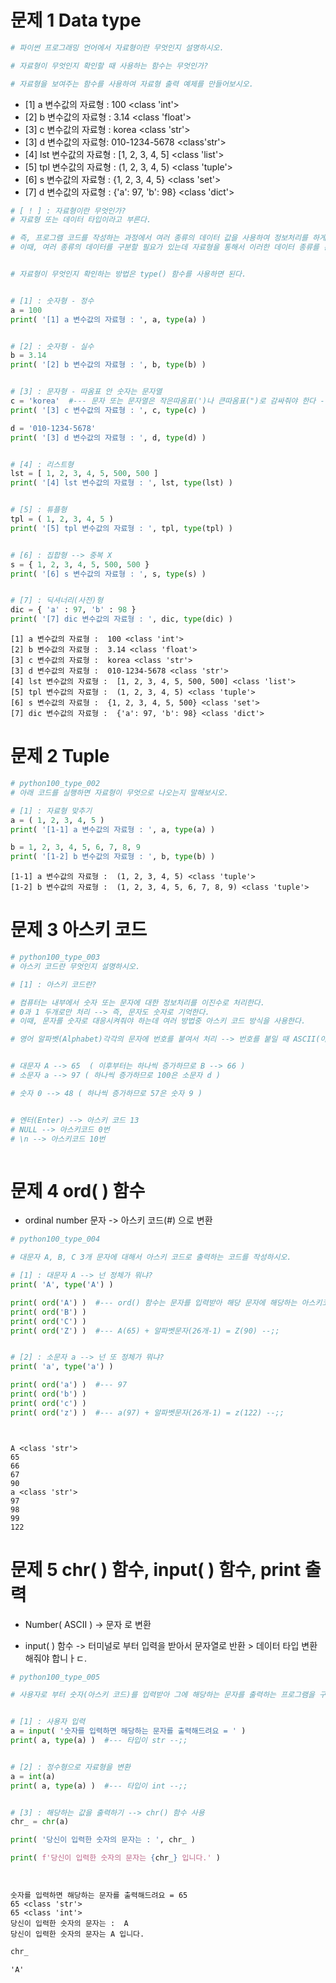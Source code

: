 # 문제 1 Data type


```python
# 파이썬 프로그래밍 언어에서 자료형이란 무엇인지 설명하시오.

# 자료형이 무엇인지 확인할 때 사용하는 함수는 무엇인가?

# 자료형을 보여주는 함수를 사용하여 자료형 출력 예제를 만들어보시오.
```

* [1] a 변수값의 자료형 : 100 <class 'int'>
* [2] b 변수값의 자료형 : 3.14 <class 'float'>
* [3] c 변수값의 자료형 : korea <class 'str'> 
* [3] d 변수값의 자료형: 010-1234-5678 <class'str'> 
* [4] lst 변수값의 자료형 : [1, 2, 3, 4, 5] <class 'list'> 
* [5] tpl 변수값의 자료형 : (1, 2, 3, 4, 5) <class 'tuple'> 
* [6] s 변수값의 자료형 : {1, 2, 3, 4, 5} <class 'set'>
* [7] d 변수값의 자료형 : {'a': 97, 'b': 98} <class 'dict'>
    
    


```python
# [ ! ] : 자료형이란 무엇인가?
# 자료형 또는 데이터 타입이라고 부른다.

# 즉, 프로그램 코드를 작성하는 과정에서 여러 종류의 데이터 값을 사용하여 정보처리를 하게 된다.
# 이때, 여러 종류의 데이터를 구분할 필요가 있는데 자료형을 통해서 이러한 데이터 종류를 분류한다.


# 자료형이 무엇인지 확인하는 방법은 type() 함수를 사용하면 된다.


# [1] : 숫자형 - 정수
a = 100
print( '[1] a 변수값의 자료형 : ', a, type(a) )


# [2] : 숫자형 - 실수
b = 3.14
print( '[2] b 변수값의 자료형 : ', b, type(b) )


# [3] : 문자형 - 따옴표 안 숫자는 문자열 
c = 'korea'  #--- 문자 또는 문자열은 작은따옴표(')나 큰따옴표(")로 감싸줘야 한다 --;;
print( '[3] c 변수값의 자료형 : ', c, type(c) )

d = '010-1234-5678'
print( '[3] d 변수값의 자료형 : ', d, type(d) )


# [4] : 리스트형
lst = [ 1, 2, 3, 4, 5, 500, 500 ]
print( '[4] lst 변수값의 자료형 : ', lst, type(lst) )


# [5] : 튜플형
tpl = ( 1, 2, 3, 4, 5 )
print( '[5] tpl 변수값의 자료형 : ', tpl, type(tpl) )


# [6] : 집합형 --> 중복 X
s = { 1, 2, 3, 4, 5, 500, 500 }
print( '[6] s 변수값의 자료형 : ', s, type(s) )


# [7] : 딕셔너리(사전)형
dic = { 'a' : 97, 'b' : 98 }
print( '[7] dic 변수값의 자료형 : ', dic, type(dic) )
```

    [1] a 변수값의 자료형 :  100 <class 'int'>
    [2] b 변수값의 자료형 :  3.14 <class 'float'>
    [3] c 변수값의 자료형 :  korea <class 'str'>
    [3] d 변수값의 자료형 :  010-1234-5678 <class 'str'>
    [4] lst 변수값의 자료형 :  [1, 2, 3, 4, 5, 500, 500] <class 'list'>
    [5] tpl 변수값의 자료형 :  (1, 2, 3, 4, 5) <class 'tuple'>
    [6] s 변수값의 자료형 :  {1, 2, 3, 4, 5, 500} <class 'set'>
    [7] dic 변수값의 자료형 :  {'a': 97, 'b': 98} <class 'dict'>


# 문제 2 Tuple


```python
# python100_type_002
# 아래 코드를 실행하면 자료형이 무엇으로 나오는지 말해보시오.
```


```python
# [1] : 자료형 맞추기
a = ( 1, 2, 3, 4, 5 )
print( '[1-1] a 변수값의 자료형 : ', a, type(a) )

b = 1, 2, 3, 4, 5, 6, 7, 8, 9
print( '[1-2] b 변수값의 자료형 : ', b, type(b) )


```

    [1-1] a 변수값의 자료형 :  (1, 2, 3, 4, 5) <class 'tuple'>
    [1-2] b 변수값의 자료형 :  (1, 2, 3, 4, 5, 6, 7, 8, 9) <class 'tuple'>


# 문제 3 아스키 코드


```python
# python100_type_003
# 아스키 코드란 무엇인지 설명하시오.

```


```python
# [1] : 아스키 코드란?

# 컴퓨터는 내부에서 숫자 또는 문자에 대한 정보처리를 이진수로 처리한다. 
# 0과 1 두개로만 처리 --> 즉, 문자도 숫자로 기억한다.
# 이때, 문자를 숫자로 대응시켜줘야 하는데 여러 방법중 아스키 코드 방식을 사용한다.

# 영어 알파벳(Alphabet)각각의 문자에 번호를 붙여서 처리 --> 번호를 붙일 때 ASCII(아스키) 규약에 따라 붙임 --> 아스키 코드


# 대문자 A --> 65  ( 이후부터는 하나씩 증가하므로 B --> 66 )
# 소문자 a --> 97 ( 하나씩 증가하므로 100은 소문자 d )

# 숫자 0 --> 48 ( 하나씩 증가하므로 57은 숫자 9 )


# 엔터(Enter) --> 아스키 코드 13
# NULL --> 아스키코드 0번 
# \n --> 아스키코드 10번 



```

# 문제 4 ord( ) 함수 

- ordinal number 문자 -> 아스키 코드(#) 으로 변환



```python
# python100_type_004

# 대문자 A, B, C 3개 문자에 대해서 아스키 코드로 출력하는 코드를 작성하시오.

```


```python
# [1] : 대문자 A --> 넌 정체가 뭐냐?
print( 'A', type('A') )

print( ord('A') )  #--- ord() 함수는 문자를 입력받아 해당 문자에 해당하는 아스키코드 값을 반환(ordinal number) --;;
print( ord('B') )
print( ord('C') )
print( ord('Z') )  #--- A(65) + 알파벳문자(26개-1) = Z(90) --;;


# [2] : 소문자 a --> 넌 또 정체가 뭐냐?
print( 'a', type('a') )

print( ord('a') )  #--- 97
print( ord('b') )
print( ord('c') )
print( ord('z') )  #--- a(97) + 알파벳문자(26개-1) = z(122) --;;




```

    A <class 'str'>
    65
    66
    67
    90
    a <class 'str'>
    97
    98
    99
    122


# 문제 5 chr( ) 함수, input( ) 함수, print 출력

- Number( ASCII ) -> 문자 로 변환

- input( ) 함수 -> 터미널로 부터 입력을 받아서 문자열로 반환 > 데이터 타입 변환 해줘야 합니ㅏㄷ.



```python
# python100_type_005

# 사용자로 부터 숫자(아스키 코드)를 입력받아 그에 해당하는 문자를 출력하는 프로그램을 구현하시오.


```


```python

# [1] : 사용자 입력
a = input( '숫자를 입력하면 해당하는 문자를 출력해드려요 = ' )
print( a, type(a) )  #--- 타입이 str --;;


# [2] : 정수형으로 자료형을 변환
a = int(a)
print( a, type(a) )  #--- 타입이 int --;;


# [3] : 해당하는 값을 출력하기 --> chr() 함수 사용
chr_ = chr(a)

print( '당신이 입력한 숫자의 문자는 : ', chr_ )

print( f'당신이 입력한 숫자의 문자는 {chr_} 입니다.' )




```

    숫자를 입력하면 해당하는 문자를 출력해드려요 = 65
    65 <class 'str'>
    65 <class 'int'>
    당신이 입력한 숫자의 문자는 :  A
    당신이 입력한 숫자의 문자는 A 입니다.



```python
chr_
```




    'A'




```python

```
